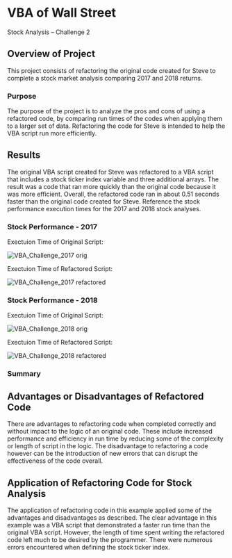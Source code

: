 # VBA of Wall Street
Stock Analysis – Challenge 2


## Overview of Project

This project consists of refactoring the original code created for Steve to complete a stock market analysis comparing 2017 and 2018 returns.   

### Purpose

The purpose of the project is to analyze the pros and cons of using a refactored code, by comparing run times of the codes when applying them to a larger set of data.  Refactoring the code for Steve is intended to help the VBA script run more efficiently.  


## Results

The original VBA script created for Steve was refactored to a VBA script that includes a stock ticker index variable and three additional arrays. The result was a code that ran more quickly than the original code because it was more efficient.  Overall, the refactored code ran in about 0.51 seconds faster than the original code created for Steve.  Reference the stock performance execution times for the 2017 and 2018 stock analyses.  


### Stock Performance - 2017 

Exectuion Time of Original Script:

![VBA_Challenge_2017 orig](https://user-images.githubusercontent.com/120402941/211931894-240d8532-6612-474b-b157-87faf9319e34.png)


Exectuion Time of Refactored Script:

![VBA_Challenge_2017 refactored](https://user-images.githubusercontent.com/120402941/211931916-58f11a91-b766-45c7-83aa-59f1032f4ff0.png)


### Stock Performance - 2018 

Exectuion Time of Original Script: 

![VBA_Challenge_2018 orig](https://user-images.githubusercontent.com/120402941/211931933-b765aa36-1eb7-449c-be91-3ffc91d3cf24.png)


Exectuion Time of Refactored Script:

![VBA_Challenge_2018 refactored](https://user-images.githubusercontent.com/120402941/211931943-149099bb-78e4-4174-b4ca-fa99d63de017.png)


### Summary


## Advantages or Disadvantages of Refactored Code 

There are advantages to refactoring code when completed correctly and without impact to the logic of an original code.  These include increased performance and efficiency in run time by reducing some of the complexity or length of script in the logic.  The disadvantage to refactoring a code however can be the introduction of new errors that can disrupt the effectiveness of the code overall. 


## Application of Refactoring Code for Stock Analysis

The application of refactoring code in this example applied some of the advantages and disadvantages as described.  The clear advantage in this example was a VBA script that demonstrated a faster run time than the original VBA script.  However, the length of time spent writing the refactored code left much to be desired by the programmer.  There were numerous errors encountered when defining the stock ticker index.  
